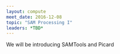 ```yaml
---
layout: compute
meet_date: 2016-12-08
topic: "SAM Processing I"
leaders: *TBD*
---
```


We will be introducing SAMTools and Picard
